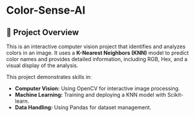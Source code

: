# Color-Sense-AI

## 🎨 Project Overview
This is an interactive computer vision project that identifies and analyzes colors in an image. It uses a **K-Nearest Neighbors (KNN)** model to predict color names and provides detailed information, including RGB, Hex, and a visual display of the analysis.

This project demonstrates skills in:
- **Computer Vision:** Using OpenCV for interactive image processing.
- **Machine Learning:** Training and deploying a KNN model with Scikit-learn.
- **Data Handling:** Using Pandas for dataset management.

